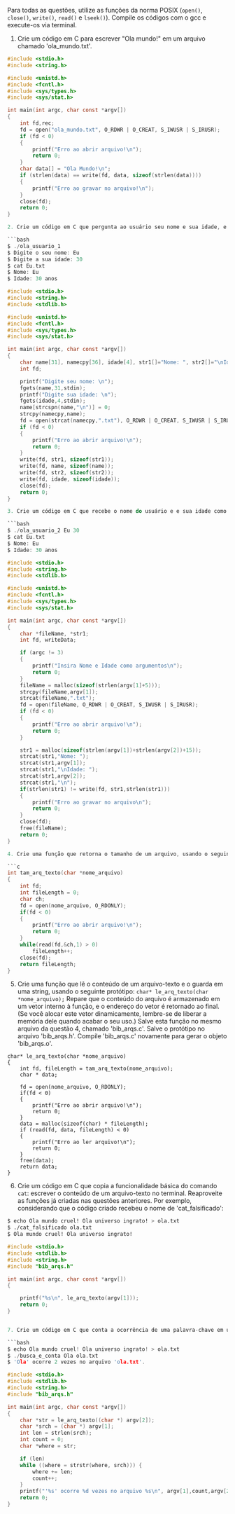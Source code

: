 Para todas as questões, utilize as funções da norma POSIX (`open()`, `close()`, `write()`, `read()` e `lseek()`). Compile os códigos com o gcc e execute-os via terminal.

1. Crie um código em C para escrever "Ola mundo!" em um arquivo chamado 'ola_mundo.txt'.
```c
#include <stdio.h>
#include <string.h>

#include <unistd.h>
#include <fcntl.h>
#include <sys/types.h>
#include <sys/stat.h>

int main(int argc, char const *argv[])
{
	int fd,rec;
	fd = open("ola_mundo.txt", O_RDWR | O_CREAT, S_IWUSR | S_IRUSR);
	if (fd < 0)
	{
		printf("Erro ao abrir arquivo!\n");
		return 0;
	}
	char data[] = "Ola Mundo!\n";
	if (strlen(data) == write(fd, data, sizeof(strlen(data))))
	{
		printf("Erro ao gravar no arquivo!\n");
	}
	close(fd);
	return 0;
}

2. Crie um código em C que pergunta ao usuário seu nome e sua idade, e escreve este conteúdo em um arquivo com o seu nome e extensão '.txt'. Por exemplo, considerando que o código criado recebeu o nome de 'ola_usuario_1':

```bash
$ ./ola_usuario_1
$ Digite o seu nome: Eu
$ Digite a sua idade: 30
$ cat Eu.txt
$ Nome: Eu
$ Idade: 30 anos
```
```c
#include <stdio.h>
#include <string.h>
#include <stdlib.h>

#include <unistd.h>
#include <fcntl.h>
#include <sys/types.h>
#include <sys/stat.h>

int main(int argc, char const *argv[])
{
	char name[31], namecpy[36], idade[4], str1[]="Nome: ", str2[]="\nIdade: ";
	int fd;

	printf("Digite seu nome: \n");
	fgets(name,31,stdin);
	printf("Digite sua idade: \n");
	fgets(idade,4,stdin);
	name[strcspn(name,"\n")] = 0;
	strcpy(namecpy,name);
	fd = open(strcat(namecpy,".txt"), O_RDWR | O_CREAT, S_IWUSR | S_IRUSR);
	if (fd < 0)
	{
		printf("Erro ao abrir arquivo!\n");
		return 0;
	}
	write(fd, str1, sizeof(str1));
	write(fd, name, sizeof(name));
	write(fd, str2, sizeof(str2));
	write(fd, idade, sizeof(idade));
	close(fd);
	return 0;
}

3. Crie um código em C que recebe o nome do usuário e e sua idade como argumentos de entrada (usando as variáveis `argc` e `*argv[]`), e escreve este conteúdo em um arquivo com o seu nome e extensão '.txt'. Por exemplo, considerando que o código criado recebeu o nome de 'ola_usuario_2':

```bash
$ ./ola_usuario_2 Eu 30
$ cat Eu.txt
$ Nome: Eu
$ Idade: 30 anos
```
```c
#include <stdio.h>
#include <string.h>
#include <stdlib.h>

#include <unistd.h>
#include <fcntl.h>
#include <sys/types.h>
#include <sys/stat.h>

int main(int argc, char const *argv[])
{
	char *fileName, *str1;
	int fd, writeData;

	if (argc != 3)
	{
		printf("Insira Nome e Idade como argumentos\n");
		return 0;
	}
	fileName = malloc(sizeof(strlen(argv[1]+5)));
	strcpy(fileName,argv[1]);
	strcat(fileName,".txt");
	fd = open(fileName, O_RDWR | O_CREAT, S_IWUSR | S_IRUSR);
	if (fd < 0)
	{
		printf("Erro ao abrir arquivo!\n");
		return 0;
	}

	str1 = malloc(sizeof(strlen(argv[1])+strlen(argv[2])+15));
	strcat(str1,"Nome: ");
	strcat(str1,argv[1]);
	strcat(str1,"\nIdade: ");
	strcat(str1,argv[2]);
	strcat(str1,"\n");
	if(strlen(str1) != write(fd, str1,strlen(str1)))
	{
		printf("Erro ao gravar no arquivo\n");
		return 0;
	}
	close(fd);
	free(fileName);
	return 0;
}

4. Crie uma função que retorna o tamanho de um arquivo, usando o seguinte protótipo: `int tam_arq_texto(char *nome_arquivo);` Salve esta função em um arquivo separado chamado 'bib_arqs.c'. Salve o protótipo em um arquivo chamado 'bib_arqs.h'. Compile 'bib_arqs.c' para gerar o objeto 'bib_arqs.o'.

```c
int tam_arq_texto(char *nome_arquivo)
{
	int fd;
	int fileLength = 0;
	char ch;
	fd = open(nome_arquivo, O_RDONLY);
	if(fd < 0)
	{
		printf("Erro ao abrir arquivo!\n");
		return 0;
	}
	while(read(fd,&ch,1) > 0)
		fileLength++;
	close(fd);
	return fileLength;
}
```

5. Crie uma função que lê o conteúdo de um arquivo-texto e o guarda em uma string, usando o seguinte protótipo: `char* le_arq_texto(char *nome_arquivo);` Repare que o conteúdo do arquivo é armazenado em um vetor interno à função, e o endereço do vetor é retornado ao final. (Se você alocar este vetor dinamicamente, lembre-se de liberar a memória dele quando acabar o seu uso.) Salve esta função no mesmo arquivo da questão 4, chamado 'bib_arqs.c'. Salve o protótipo no arquivo 'bib_arqs.h'. Compile 'bib_arqs.c' novamente para gerar o objeto 'bib_arqs.o'.



```
char* le_arq_texto(char *nome_arquivo)
{
	int fd, fileLength = tam_arq_texto(nome_arquivo);
	char * data;

	fd = open(nome_arquivo, O_RDONLY);
	if(fd < 0)
	{
		printf("Erro ao abrir arquivo!\n");
		return 0;
	}
	data = malloc(sizeof(char) * fileLength);
	if (read(fd, data, fileLength) < 0)
	{
		printf("Erro ao ler arquivo!\n");
		return 0;
	}
	free(data);
	return data;
}
```

6. Crie um código em C que copia a funcionalidade básica do comando `cat`: escrever o conteúdo de um arquivo-texto no terminal. Reaproveite as funções já criadas nas questões anteriores. Por exemplo, considerando que o código criado recebeu o nome de 'cat_falsificado':

```bash
$ echo Ola mundo cruel! Ola universo ingrato! > ola.txt
$ ./cat_falsificado ola.txt
$ Ola mundo cruel! Ola universo ingrato!
```

```c
#include <stdio.h>
#include <stdlib.h>
#include <string.h>
#include "bib_arqs.h"

int main(int argc, char const *argv[])
{

	printf("%s\n", le_arq_texto(argv[1]));
	return 0;
}


7. Crie um código em C que conta a ocorrência de uma palavra-chave em um arquivo-texto, e escreve o resultado no terminal. Reaproveite as funções já criadas nas questões anteriores. Por exemplo, considerando que o código criado recebeu o nome de 'busca_e_conta':

```bash
$ echo Ola mundo cruel! Ola universo ingrato! > ola.txt
$ ./busca_e_conta Ola ola.txt
$ 'Ola' ocorre 2 vezes no arquivo 'ola.txt'.
```
```c
#include <stdio.h>
#include <stdlib.h>
#include <string.h>
#include "bib_arqs.h"

int main(int argc, char const *argv[])
{
	char *str = le_arq_texto((char *) argv[2]);
	char *srch = (char *) argv[1];
	int len = strlen(srch);
	int count = 0;
	char *where = str;

	if (len)
    while ((where = strstr(where, srch))) {
        where += len;
        count++;
    }
    printf("'%s' ocorre %d vezes no arquivo %s\n", argv[1],count,argv[2]);
	return 0;
}
